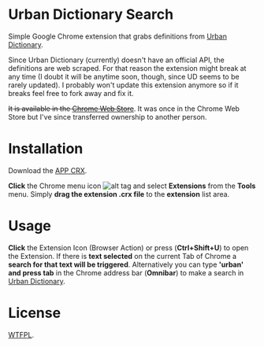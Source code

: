 # Urban Dictionary Search

Simple Google Chrome extension that grabs definitions from [Urban Dictionary](http://www.urbandictionary.com/). 

Since Urban Dictionary (currently) doesn't have an official API, the definitions are web scraped. For that reason the extension might break at any time (I doubt it will be anytime soon, though, since UD seems to be rarely updated). I probably won't update this extension anymore so if it breaks feel free to fork away and fix it.

 ~~It is available in the [Chrome Web Store](https://chrome.google.com/webstore/detail/gfjijibnpohkjdmbahejpeoilmgjahei)~~. It was once in the Chrome Web Store but I've since transferred ownership to another person.

# Installation

Download the [APP CRX](https://github.com/ltmatos/urbandictionary-search/blob/master/urbandictionary-search.crx?raw=true).

__Click__ the Chrome menu icon ![alt tag](http://developer.chrome.com/static/images/hotdogmenu.png) and select __Extensions__ from the __Tools__ menu. Simply __drag the extension .crx file__ to the __extension__ list area.

# Usage

__Click__ the Extension Icon (Browser Action) or press (__Ctrl+Shift+U__) to open the Extension. If there is __text selected__ on the current Tab of Chrome a __search for that text will be triggered__. Alternatively you can type __'urban' and press tab__ in the Chrome address bar (__Omnibar__) to make a search in [Urban Dictionary](http://www.urbandictionary.com/).

# License

[WTFPL](http://sam.zoy.org/wtfpl/). 
